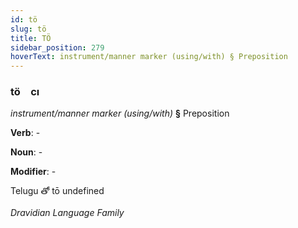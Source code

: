 ```yaml
---
id: tö
slug: tö
title: TÖ
sidebar_position: 279
hoverText: instrument/manner marker (using/with) § Preposition
---
```


### tö&emsp;<span kind="abugida">cı</span>

*instrument/manner marker (using/with)* **§** Preposition

**Verb**: -

**Noun**: -

**Modifier**: -

Telugu తో tō undefined

*Dravidian Language Family*